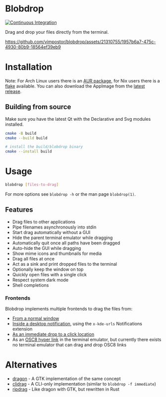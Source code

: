 # Blobdrop

[![Continuous Integration](https://github.com/vimpostor/blobdrop/actions/workflows/ci.yml/badge.svg)](https://github.com/vimpostor/blobdrop/actions/workflows/ci.yml)

Drag and drop your files directly from the terminal.

https://github.com/vimpostor/blobdrop/assets/21310755/1957b6a7-475c-4930-80b9-18564ef39eb9


# Installation

Note: For Arch Linux users there is an [AUR package](https://aur.archlinux.org/packages/blobdrop-git), for Nix users there is a [flake](flake.nix) available.
You can also download the AppImage from the [latest release](https://github.com/vimpostor/blobdrop/releases/latest).

## Building from source

Make sure you have the latest Qt with the Declarative and Svg modules installed.

```bash
cmake -B build
cmake --build build

# install the build/blobdrop binary
cmake --install build
```

# Usage

```bash
blobdrop [files-to-drag]
```

For more options see `blobdrop -h` or the man page `blobdrop(1)`.

## Features

- Drag files to other applications
- Pipe filenames asynchronously into stdin
- Start drag automatically without a GUI
- Hide the parent terminal emulator while dragging
- Automatically quit once all paths have been dragged
- Auto-hide the GUI while dragging
- Show mime icons and thumbnails for media
- Drag all files at once
- Act as a sink and print dropped files to the terminal
- Optionally keep the window on top
- Quickly open files with a single click
- Respect system dark mode
- Shell completions

### Frontends

Blobdrop implements multiple frontends to drag the files from:

- [From a normal window](https://github.com/vimpostor/blobdrop/assets/21310755/d86f5039-05cd-4444-9e43-cc51cf4073db)
- [Inside a desktop notification](https://github.com/vimpostor/blobdrop/assets/21310755/482b4bc1-2f15-43e3-b980-1f573c494a91), using the `x-kde-urls` Notifications extension
- [As an immediate drop to a click location](https://user-images.githubusercontent.com/21310755/266832800-519773b6-d154-4fd7-9faf-dfb25217055c.mp4)
- As an [OSC8 hyper link](https://github.com/vimpostor/blobdrop/commit/3ba601c690571460fc8cd130abb57c7a15c67cf1) in the terminal emulator, but currently there exists no terminal emulator that can drag and drop OSC8 links

# Alternatives

- [dragon](https://github.com/mwh/dragon) - A GTK implementation of the same concept
- [clidrag](https://github.com/rkevin-arch/CLIdrag) - A CLI-only implementation (similar to `blobdrop -f immediate`)
- [ripdrag](https://github.com/nik012003/ripdrag) - Like dragon with GTK, but rewritten in Rust
